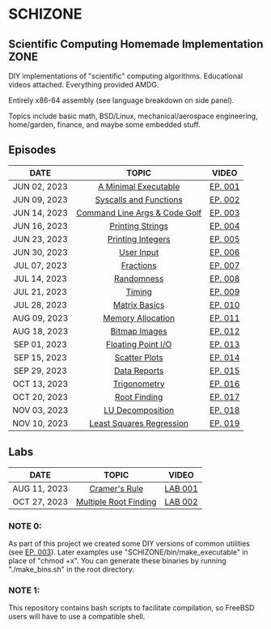 # SCHIZONE


## Scientific Computing Homemade Implementation ZONE

DIY implementations of "scientific" computing algorithms. Educational videos attached. Everything provided AMDG.

Entirely x86-64 assembly (see language breakdown on side panel).

Topics include basic math, BSD/Linux, mechanical/aerospace engineering, home/garden, finance, and maybe some embedded stuff.

## Episodes
| DATE | TOPIC | VIDEO |
| :---: | :---: | :---: |
| JUN 02, 2023 | [A Minimal Executable](ex/ex001_minimal_executable) | [EP. 001](https://youtu.be/7NFOS9F1Afo) |
| JUN 09, 2023 | [Syscalls and Functions](ex/ex002_syscalls_and_functions) | [EP. 002](https://youtu.be/QDSzn43bq7E) |
| JUN 14, 2023 | [Command Line Args & Code Golf](ex/ex003_command_line_args_and_code_golf) | [EP. 003](https://youtu.be/zX0bcOVGjow) |
| JUN 16, 2023 | [Printing Strings](ex/ex004_printing_strings) | [EP. 004](https://youtu.be/ZUcCBNCcSz8) |
| JUN 23, 2023 | [Printing Integers](ex/ex005_printing_integers) | [EP. 005](https://youtu.be/_hbZN4khAyU) |
| JUN 30, 2023 | [User Input](ex/ex006_user_input) | [EP. 006](https://youtu.be/PXTgtQN2CMg) |
| JUL 07, 2023 | [Fractions](ex/ex007_fractions) | [EP. 007](https://youtu.be/MgbPiniv1g0) |
| JUL 14, 2023 | [Randomness](ex/ex008_randomness) | [EP. 008](https://youtu.be/oKt_r7PIBX0) |
| JUL 21, 2023 | [Timing](ex/ex009_timing) | [EP. 009](https://youtu.be/_Bo09H7EoHY) |
| JUL 28, 2023 | [Matrix Basics](ex/ex010_matrix_basics) | [EP. 010](https://youtu.be/gJ8e2tF2aPc) |
| AUG 09, 2023 | [Memory Allocation](ex/ex011_memory_allocation) | [EP. 011](https://youtu.be/oE80pvbapgI) |
| AUG 18, 2023 | [Bitmap Images](ex/ex012_bitmap_images) | [EP. 012](https://youtu.be/o7g5ttZPa-Q) |
| SEP 01, 2023 | [Floating Point I/O](ex/ex013_floating_point_io) | [EP. 013](https://youtu.be/JoYMVeNH4Ss) |
| SEP 15, 2023 | [Scatter Plots](ex/ex014_scatter_plots) | [EP. 014](https://youtu.be/ykPLQL1pC_4) |
| SEP 29, 2023 | [Data Reports](ex/ex015_data_reports) | [EP. 015](https://youtu.be/QRBNgs9ZZhY) |
| OCT 13, 2023 | [Trigonometry](ex/ex016_trigonometry) | [EP. 016](https://youtu.be/EfaJiAeHj7E) |
| OCT 20, 2023 | [Root Finding](ex/ex017_root_finding) | [EP. 017](https://youtu.be/TNmAOsaUJiQ) |
| NOV 03, 2023 | [LU Decomposition](ex/ex018_LU_decomposition) | [EP. 018](https://youtu.be/ApkJGn0Wiss) |
| NOV 10, 2023 | [Least Squares Regression](ex/ex019_least_squares_regression) | [EP. 019](https://youtu.be/ka0pG7-h-ig) |

## Labs
| DATE | TOPIC | VIDEO |
| :---: | :---: | :---: |
| AUG 11, 2023 | [Cramer's Rule](lab/lab001_cramers_rule) | [LAB 001](https://youtu.be/JyIpF5iBGxU) |
| OCT 27, 2023 | [Multiple Root Finding](lab/lab002_multiple_root_finding) | [LAB 002](https://youtu.be/KaKBrN7tHpA) |


### NOTE 0: 
As part of this project we created some DIY versions of common utilities (see [EP. 003](ex/ex003_command_line_args_and_code_golf)). Later examples use "SCHIZONE/bin/make_executable" in place of "chmod +x". You can generate these binaries by running "./make_bins.sh" in the root directory.

### NOTE 1:
This repository contains bash scripts to facilitate compilation, so FreeBSD users will have to use a compatible shell.

